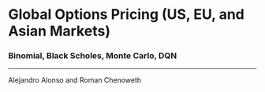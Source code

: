 # Global Options Pricing (US, EU, and Asian Markets)

### Binomial, Black Scholes, Monte Carlo, DQN
---
Alejandro Alonso and Roman Chenoweth
